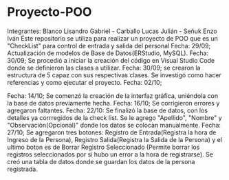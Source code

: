 # Proyecto-POO
Integrantes: Blanco Lisandro Gabriel - Carballo Lucas Julián - Señuk Enzo Iván
Éste repositorio se utiliza para realizar un proyecto de POO que es un "CheckList" para control de entrada y salida del personal
Fecha: 29/09; Actualización de modelos de Base de Datos(ERStudio, MySQL).
Fecha: 30/09; Se procedió a iniciar la creación del código en Visual Studio Code donde se definieron las clases a utilizar.
Fecha: 30/09; se crearon la estructura de 5 capaz con sus respectivas clases. Se investigó como hacer referencias y como ejecutar el proyecto.
Fecha: 02/10; 

Fecha: 14/10; Se comenzó la creación de la interfaz gráfica, uniéndola con la base de datos previamente hecha.
Fecha: 16/10; Se corrigieron errores y agregaron faltantes.
Fecha: 22/10: Se finalizó la base de datos, con los detalles ya corrregidos de la check list. Se le agrego "Apellido", "Nombre" y "Observaciòn(Opcional)" donde los datos se colocan manualmente.
Fecha: 27/10; Se agregaron tres botones: Registro de Entrada(Registra la hora de Ingreso de la Persona), Registro Salida(Registra la Salida de la Persona) y el ultimo boton es de Borrar Registro Seleccionado (Permite borrar los registros seleccionados por si hubo un error a la hora de registrarse). Se creó una tabla de datos donde se guardan los datos de la persona registrada.
